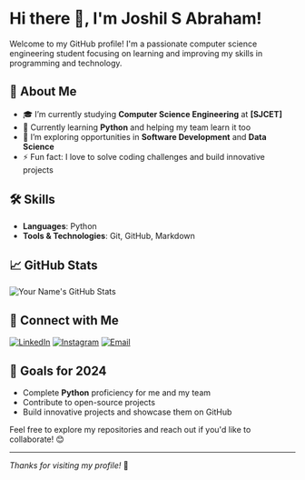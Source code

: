 # Hi there 👋, I'm Joshil S Abraham!

Welcome to my GitHub profile! I'm a passionate computer science engineering student focusing on learning and improving my skills in programming and technology.

## 🚀 About Me
- 🎓 I’m currently studying **Computer Science Engineering** at **[SJCET]**
- 🌱 Currently learning **Python** and helping my team learn it too
- 🤔 I’m exploring opportunities in **Software Development** and **Data Science**
- ⚡ Fun fact: I love to solve coding challenges and build innovative projects

## 🛠️ Skills
- **Languages**: Python
- **Tools & Technologies**: Git, GitHub, Markdown

## 📈 GitHub Stats
![Your Name's GitHub Stats](https://github-readme-stats.vercel.app/api?username=mighty070jail&show_icons=true&theme=radical)

## 💼 Connect with Me
[![LinkedIn](https://img.shields.io/badge/LinkedIn-blue?style=for-the-badge&logo=linkedin&logoColor=white)](https://www.linkedin.com/in/joshil-s-abraham/)
[![Instagram](https://img.shields.io/badge/Instagram-purple?style=for-the-badge&logo=instagram&logoColor=white)](https://instagram.com/_joshilsabraham)
[![Email](https://img.shields.io/badge/Email-red?style=for-the-badge&logo=gmail&logoColor=white)](mailto:joshilsabraham06@gmail.com)

## 🌱 Goals for 2024
- Complete **Python** proficiency for me and my team
- Contribute to open-source projects
- Build innovative projects and showcase them on GitHub

Feel free to explore my repositories and reach out if you'd like to collaborate! 😊

---

*Thanks for visiting my profile!* 🙌


<!--
**mighty070jail/mighty070jail** is a ✨ _special_ ✨ repository because its `README.md` (this file) appears on your GitHub profile.

Here are some ideas to get you started:

- 🔭 I’m currently working on ...
- 🌱 I’m currently learning ...
- 👯 I’m looking to collaborate on ...
- 🤔 I’m looking for help with ...
- 💬 Ask me about ...
- 📫 How to reach me: ...
- 😄 Pronouns: ...
- ⚡ Fun fact: ...
-->
